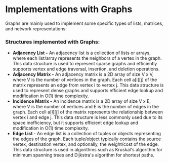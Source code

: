 # Implementations with Graphs
Graphs are mainly used to implement some specific types of lists, matrices, and network representations:

### Structures implemented with Graphs:
  * **Adjacency List -** An adjacency list is a collection of lists or arrays, where each list/array represents the neighbors of a vertex in the graph. This data structure is used to represent sparse graphs and efficiently supports vertex and edge traversal, insertion, and deletion operations.
  * **Adjacency Matrix -** An adjacency matrix is a 2D array of size V x V, where V is the number of vertices in the graph. Each cell a[i][j] of the matrix represents an edge from vertex i to vertex j. This data structure is used to represent dense graphs and supports efficient edge lookup and modification in O(1) time complexity.
  * **Incidence Matrix -** An incidence matrix is a 2D array of size V x E, where V is the number of vertices and E is the number of edges in the graph. Each cell a[i][j] of the matrix represents the relationship between vertex i and edge j. This data structure is less commonly used due to its space inefficiency, but it supports efficient edge lookup and modification in O(1) time complexity.
  * **Edge List -** An edge list is a collection of tuples or objects representing the edges of the graph. Each tuple/object typically contains the source vertex, destination vertex, and optionally, the weight/cost of the edge. This data structure is used in algorithms such as Kruskal's algorithm for minimum spanning trees and Dijkstra's algorithm for shortest paths.

<br/>
